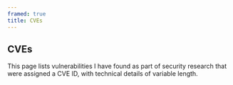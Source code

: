 ```yaml
---
framed: true
title: CVEs
---
```


<div style="text-align: left;">
  <h2>CVEs</h2>
  
  <p>
  This page lists vulnerabilities I have found as part of security research
  that were assigned a CVE ID, with technical details of variable length.
  </p>
</div>

